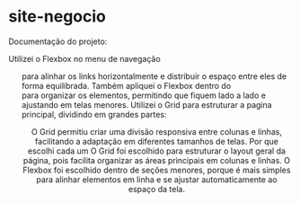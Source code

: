 # site-negocio
Documentação do projeto:

Utilizei o Flexbox no menu de navegação <nav> <ul> para alinhar os links horizontalmente e distribuir o espaço entre eles de forma equilibrada.
Também apliquei o Flexbox dentro do <main> para organizar os elementos, permitindo que fiquem lado a lado e ajustando em telas menores.
Utilizei o Grid para estruturar a pagina principal, dividindo em grandes partes:
<header>
<main>
<footer>
O Grid permitiu criar uma divisão responsiva entre colunas e linhas, facilitando a adaptação em diferentes tamanhos de telas.
Por que escolhi cada um
O Grid foi escolhido para estruturar o layout geral da página, pois facilita organizar as áreas principais em colunas e linhas.
O Flexbox foi escolhido dentro de seções menores, porque é mais simples para alinhar elementos em linha e se ajustar automaticamente ao espaço da tela.

